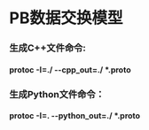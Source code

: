 PB数据交换模型
====
### 生成C++文件命令:
#### protoc -I=./ --cpp_out=./ *.proto
### 生成Python文件命令：
#### protoc -I=. --python_out=./ *.proto